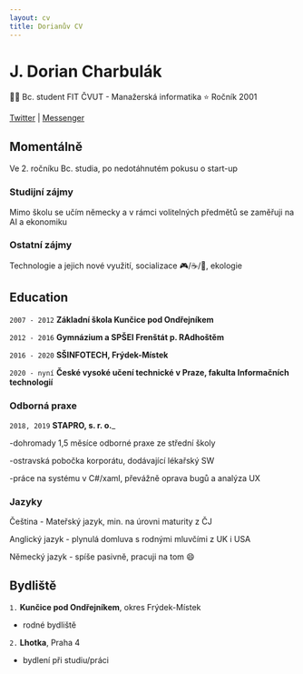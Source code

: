 ```yaml
---
layout: cv
title: Dorianův CV
---
```

# J. Dorian Charbulák
:student: Bc. student FIT ČVUT - Manažerská informatika
:star: Ročník 2001

<div id="webaddress">
<a href="https://twitter.com/charbulakdorian">Twitter</a>
| <a href="https://www.facebook.com/jakub.charbulak">Messenger</a>
</div>


## Momentálně 

Ve 2. ročníku Bc. studia, po nedotáhnutém pokusu o start-up

### Studijní zájmy

Mimo školu se učím německy a v rámci volitelných předmětů se zaměřuji na AI a ekonomiku


### Ostatní zájmy

Technologie a jejich nové využití, socializace 🎮/☕/💃, ekologie


## Education

`2007 - 2012`
__Základní škola Kunčice pod Ondřejníkem__

`2012 - 2016`
__Gymnázium a SPŠEI Frenštát p. RAdhoštěm__

`2016 - 2020`
__SŠINFOTECH, Frýdek-Místek__

`2020 - nyní`
__České vysoké učení technické v Praze, fakulta Informačních technologií__


### Odborná praxe

`2018, 2019`
__STAPRO, s. r. o.___

-dohromady 1,5 měsíce odborné praxe ze střední školy

-ostravská pobočka korporátu, dodávající lékařský SW

-práce na systému v C#/xaml, převážně oprava bugů a analýza UX

### Jazyky

Čeština - Mateřský jazyk, min. na úrovni maturity z ČJ

Anglický jazyk - plynulá domluva s rodnými mluvčími z UK i USA

Německý jazyk - spíše pasivně, pracuji na tom 😄


## Bydliště

`1.`
__Kunčice pod Ondřejníkem__, okres Frýdek-Místek

- rodné bydliště

`2.`
__Lhotka__, Praha 4

- bydlení při studiu/práci



<!-- ### Footer

Last updated: Feb 22 -->


